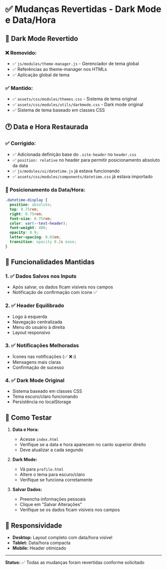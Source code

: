 # ✅ Mudanças Revertidas - Dark Mode e Data/Hora

## 🔄 **Dark Mode Revertido**

### ❌ Removido:
- ✅ `js/modules/theme-manager.js` - Gerenciador de tema global
- ✅ Referências ao theme-manager nos HTMLs
- ✅ Aplicação global de tema

### ✅ Mantido:
- ✅ `assets/css/modules/themes.css` - Sistema de tema original
- ✅ `assets/css/modules/utils/darkmode.css` - Dark mode original
- ✅ Sistema de tema baseado em classes CSS

## 🕐 **Data e Hora Restaurada**

### ✅ Corrigido:
- ✅ Adicionada definição base do `.site-header` no `header.css`
- ✅ `position: relative` no header para permitir posicionamento absoluto da data
- ✅ `js/modules/ui/datetime.js` já estava funcionando
- ✅ `assets/css/modules/components/datetime.css` já estava importado

### 📍 **Posicionamento da Data/Hora:**
```css
.datetime-display {
  position: absolute;
  top: 0.75rem;
  right: 0.75rem;
  font-size: 0.75rem;
  color: var(--text-header);
  font-weight: 400;
  opacity: 0.9;
  letter-spacing: 0.02em;
  transition: opacity 0.2s ease;
}
```

## 🎯 **Funcionalidades Mantidas**

### 1. **✅ Dados Salvos nos Inputs**
- Após salvar, os dados ficam visíveis nos campos
- Notificação de confirmação com ícone ✅

### 2. **✅ Header Equilibrado**
- Logo à esquerda
- Navegação centralizada
- Menu do usuário à direita
- Layout responsivo

### 3. **✅ Notificações Melhoradas**
- Ícones nas notificações (✅ ❌ ℹ️)
- Mensagens mais claras
- Confirmação de sucesso

### 4. **✅ Dark Mode Original**
- Sistema baseado em classes CSS
- Tema escuro/claro funcionando
- Persistência no localStorage

## 🔧 **Como Testar**

1. **Data e Hora:**
   - Acesse `index.html`
   - Verifique se a data e hora aparecem no canto superior direito
   - Deve atualizar a cada segundo

2. **Dark Mode:**
   - Vá para `profile.html`
   - Altere o tema para escuro/claro
   - Verifique se funciona corretamente

3. **Salvar Dados:**
   - Preencha informações pessoais
   - Clique em "Salvar Alterações"
   - Verifique se os dados ficam visíveis nos campos

## 📱 **Responsividade**

- **Desktop:** Layout completo com data/hora visível
- **Tablet:** Data/hora compacta
- **Mobile:** Header otimizado

---

**Status:** ✅ Todas as mudanças foram revertidas conforme solicitado 
